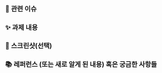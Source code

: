 ## 📌 관련 이슈


## ✨ 과제 내용


## 📸 스크린샷(선택)

<!-- 스크린샷이 필요한 과제면 스크린샷을 첨부해주세요 -->

## 📚 레퍼런스 (또는 새로 알게 된 내용) 혹은 궁금한 사항들

<!-- 참고할 사항이 있다면 적어주세요 -->
